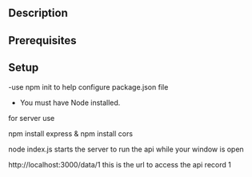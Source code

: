 

## Description



## Prerequisites

## Setup
-use npm init to help configure package.json file 

- You must have Node installed.

for server use 

npm install express
&
npm install cors

node index.js starts the server to run the api while your window is open

http://localhost:3000/data/1 this is the url to access the api record 1

